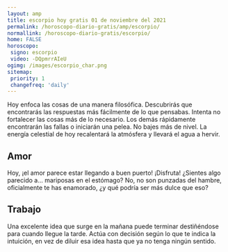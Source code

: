 ```yaml
---
layout: amp
title: escorpio hoy gratis 01 de noviembre del 2021 
permalink: /horoscopo-diario-gratis/amp/escorpio/
normallink: /horoscopo-diario-gratis/escorpio/
home: FALSE
horoscopo:
 signo: escorpio
 video: -DQpmrrAIeU
ogimg: /images/escorpio_char.png
sitemap:
 priority: 1
 changefreq: 'daily'
---
```



Hoy enfoca las cosas de una manera filosófica. Descubrirás que encontrarás las respuestas más fácilmente de lo que pensabas. Intenta no fortalecer las cosas más de lo necesario. Los demás rápidamente encontrarán las fallas o iniciarán una pelea. No bajes más de nivel. La energía celestial de hoy recalentará la atmósfera y llevará el agua a hervir.

## Amor

Hoy, ¡el amor parece estar llegando a buen puerto! ¡Disfruta! ¿Sientes algo parecido a... mariposas en el estómago? No, no son punzadas del hambre, oficialmente te has enamorado, ¿y qué podría ser más dulce que eso?

## Trabajo

Una excelente idea que surge en la mañana puede terminar destiñéndose para cuando llegue la tarde. Actúa con decisión según lo que te indica la intuición, en vez de diluir esa idea hasta que ya no tenga ningún sentido.